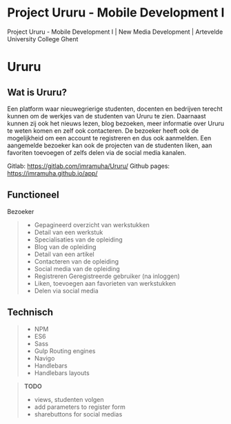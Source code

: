 # Project Ururu - Mobile Development I
Project Ururu - Mobile Development I | New Media Development | Artevelde University College Ghent

Ururu
===================


Wat is Ururu?
-------------

Een platform waar nieuwegrierige studenten, docenten en bedrijven terecht kunnen om de werkjes van de studenten van Ururu te zien. 
Daarnaast kunnen zij ook het nieuws lezen, blog bezoeken, meer informatie over Ururu te weten komen en zelf ook contacteren.
De bezoeker heeft ook de mogelijkheid om een account te registreren en dus ook aanmelden. Een aangemelde bezoeker kan ook de 
projecten van de studenten liken, aan favoriten toevoegen of zelfs delen via de social media kanalen. 

Gitlab: https://gitlab.com/imramuha/Ururu/
Github pages: https://imramuha.github.io/app/

Functioneel
------------
Bezoeker
> - Gepagineerd overzicht van werkstukken
> - Detail van een werkstuk
> - Specialisaties van de opleiding
> - Blog van de opleiding
> - Detail van een artikel
> - Contacteren van de opleiding
> - Social media van de opleiding
> - Registreren
Geregistreerde gebruiker (na inloggen)
> - Liken, toevoegen aan favorieten van werkstukken
> - Delen via social media

Technisch
----------
> - NPM
> - ES6
> - Sass
> - Gulp
Routing engines
> - Navigo
> - Handlebars
> - Handlebars layouts

> **TODO**
> - views, studenten volgen
> - add parameters to register form
> - sharebuttons for social medias
